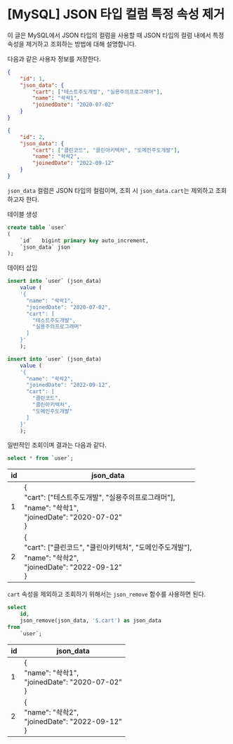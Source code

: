 # [MySQL] JSON 타입  컬럼 특정 속성 제거

이 글은 MySQL에서 JSON 타입의 컬럼을 사용할 때 JSON 타입의 컬럼 내에서 특정 속성을 제거하고 조회하는 방법에 대해 설명합니다.

다음과 같은 사용자 정보를 저장한다.

```json
{
	"id": 1,
	"json_data": {
		"cart": ["테스트주도개발", "실용주의프로그래머"],
		"name": "솩솩1",
		"joinedDate": "2020-07-02"
	}
}
```

```json
{
	"id": 2,
	"json_data": {
		"cart": ["클린코드", "클린아키텍처", "도메인주도개발"],
		"name": "솩솩2",
		"joinedDate": "2022-09-12"
	}
}
```

`json_data` 컬럼은 JSON 타입의 컬럼이며, 조회 시 `json_data.cart`는 제외하고 조회하고자 한다.

테이블 생성

```sql
create table `user`
(
    `id`   bigint primary key auto_increment,
    `json_data` json
);
```

데이터 삽입

```sql
insert into `user` (json_data)
    value (
    '{
      "name": "솩솩1",
      "joinedDate": "2020-07-02",
      "cart": [
        "테스트주도개발",
        "실용주의프로그래머"
      ]
    }'
    );

insert into `user` (json_data)
    value (
    '{
      "name": "솩솩2",
      "joinedDate": "2022-09-12",
      "cart": [
        "클린코드",
        "클린아키텍처",
        "도메인주도개발"
      ]
    }'
    );
```

일반적인 조회이며 결과는 다음과 같다.

```sql
select * from `user`;
```

|  id | json_data                                                                                       |
| --- |-------------------------------------------------------------------------------------------------|
| 1 | {<br/>"cart": ["테스트주도개발", "실용주의프로그래머"],<br/>"name": "솩솩1",<br/>"joinedDate": "2020-07-02"<br/>} |
| 2 | {<br/>"cart": ["클린코드", "클린아키텍처", "도메인주도개발"],<br/>"name": "솩솩2",<br/>"joinedDate": "2022-09-12"<br/>}                |

`cart` 속성을 제외하고 조회하기 위해서는 `json_remove` 함수를 사용하면 된다.

```sql
select 
	id, 
	json_remove(json_data, '$.cart') as json_data 
from 
	`user`;
```

| id | json_data |
| --- | --- |
| 1 | {<br/>"name": "솩솩1",<br/>"joinedDate": "2020-07-02"<br/>} |
| 2 | {<br/>"name": "솩솩2",<br/>"joinedDate": "2022-09-12"<br/>} |